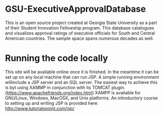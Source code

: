 # GSU-ExecutiveApprovalDatabase
This is an open source project created at Georgia State University as a part of their Student Innovation Fellowship program. This database catalogues and visualizes approval ratings of executive officials for South and Central American countries. The sample space spans numerous decades as well.

# Running the code locally
This site will be available online once it is finished. In the meantime it can be set up on any local machine that can run JSP.
A simple running environment willinclude a JSP server and an SQL server. The easiest way to achieve this is byt using XAMMP in conjunction with its TOMCAT plugin. (https://www.apachefriends.org/index.html) XAMPP is available for GNU/Linux, Windows, MacOSX, and Unix platforms. An introductory course to setting up and writing JSP is provided here:
http://www.tutorialspoint.com/jsp/
